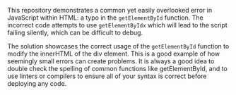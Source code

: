 This repository demonstrates a common yet easily overlooked error in JavaScript within HTML: a typo in the `getElementById` function. The incorrect code attempts to use `getElementByIdx` which will lead to the script failing silently, which can be difficult to debug.

The solution showcases the correct usage of the `getElementById` function to modify the innerHTML of the div element.  This is a good example of how seemingly small errors can create problems. It is always a good idea to double check the spelling of common functions like getElementById, and to use linters or compilers to ensure all of your syntax is correct before deploying any code.